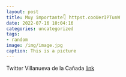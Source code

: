 ```yaml
---
layout: post
title: Muy importante👇 httpst.cooUerIPTunW
date: 2022-07-16 10:04:16
categories: uncategorized
tags:
- random
image: /img/image.jpg
caption: This is a picture
---
```

Twitter Villanueva de la Cañada [link](https://twitter.com/AytoVDLCanada/status/1547949605257523202)
